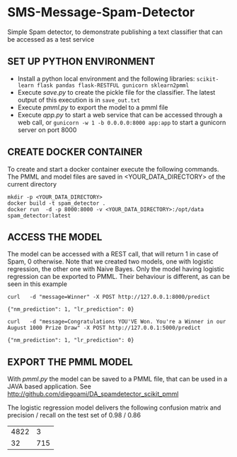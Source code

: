 # SMS-Message-Spam-Detector

Simple Spam detector, to demonstrate publishing a text classifier that can be accessed as a test service

## SET UP PYTHON ENVIRONMENT

* Install a python local environment and the following libraries: `scikit-learn flask pandas flask-RESTFUL gunicorn sklearn2pmml`
* Execute _save.py_ to create the pickle file for the classifier. The latest output of this execution is in `save_out.txt`
* Execute _pmml.py_ to export the model to a pmml file
* Execute _app.py_ to start a web service that can be accessed through a web call, or `gunicorn -w 1 -b 0.0.0.0:8000 app:app` to start a gunicorn server on port 8000

## CREATE DOCKER CONTAINER

To create and start a docker container execute the following commands.
The PMML and model files are saved in <YOUR_DATA_DIRECTORY> of the current directory

```
mkdir -p <YOUR_DATA_DIRECTORY>
docker build -t spam_detector . 
docker run  -d -p 8000:8000 -v <YOUR_DATA_DIRECTORY>:/opt/data spam_detector:latest
```



## ACCESS THE MODEL

The model can be accessed with a REST call, that will return 1 in case of Spam, 0 otherwise. Note that we created two models, one with logistic regression, the other one with Naive Bayes. Only the model having logistic regression can be exported to PMML. Their behaviour is different, as can be seen in this example

```
curl   -d "message=Winner" -X POST http://127.0.0.1:8000/predict

{"nm_prediction": 1, "lr_prediction": 0}

curl   -d "message=Congratulations YOU'VE Won. You're a Winner in our August 1000 Prize Draw" -X POST http://127.0.0.1:5000/predict

{"nm_prediction": 1, "lr_prediction": 0}
```

## EXPORT THE PMML MODEL

With _pmml.py_ the model can be saved to a PMML file, that can be used in a JAVA based application. 
See http://github.com/diegoami/DA_spamdetector_scikit_pmml

The logistic regression model delivers the following confusion matrix and precision / recall on the test set of 0.98 / 0.86

|   |   |
|---|---|
|4822|3|
|32|715|
